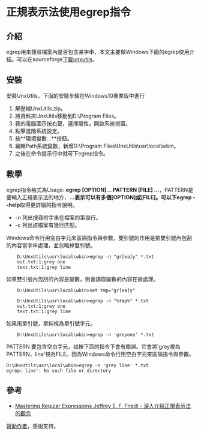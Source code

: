 # 正規表示法使用egrep指令
## 介紹
egrep用來搜尋檔案內是否包含某字串，本文主要做Windows下面的egrep使用介紹。可以在sourceforge[下載unxutils](https://sourceforge.net/projects/unxutils/)。

## 安裝
安裝UnxUtils，下面的安裝步驟在Windows10專業版中進行
1. 解壓縮UnxUtils.zip。
2. 將資料夾UnxUtils移動到D:\Program Files。
3. 我的電腦圖示按右鍵，選擇屬性，開啟系統視窗。
4. 點擊進階系統設定。
5. 按**環境變數...**按鈕。
6. 編輯Path系統變數，新增D:\Program Files\UnxUtils\usr\local\wbin。
7. 之後在命令提示行中就可下egrep指令。

## 教學

egrep指令格式為Usage: **egrep [OPTION]... PATTERN [FILE] ...**，PATTERN是要輸入正規表示法的地方，**...**表示可以有多個[OPTION]或[FILE]。可以下**egrep --help**取得更詳細的指令說明。

* -n 列出搜尋的字串在檔案的第幾行。
* -c 列出該檔案有幾行匹配。

Windows命令行用空白字元來區隔指令與參數，雙引號的作用是把雙引號內包刮的內容當字串處理，並忽略掉雙引號。

		D:\UnxUtils\usr\local\wbin>egrep -n "gr[ea]y" *.txt
		out.txt:1:grey one
		text.txt:1:grey line

如果雙引號內包刮的內容是變數，則會讀取變數的內容在做處理。

		D:\UnxUtils\usr\local\wbin>set tmp="gr[ea]y"

		D:\UnxUtils\usr\local\wbin>egrep -n "%tmp%" *.txt
		out.txt:1:grey one
		text.txt:1:grey line
    
如果用單引號，單純視為單引號字元。

		D:\UnxUtils\usr\local\wbin>egrep -n 'greyone' *.txt
    
PATTERN 要包含空白字元，如按下面的指令下會有錯誤。它會將'grey視為PATTERN，line'視為FILE。因為Windows命令行用空白字元來區隔指令與參數。
    
    D:\UnxUtils\usr\local\wbin>egrep -n 'grey line' *.txt
    egrep: line': No such file or directory
    
## 參考
- [Mastering Regular Expressions Jeffrey E. F. Friedl - 深入介紹正規表示法的觀念](https://www.amazon.com/Mastering-Regular-Expressions-Jeffrey-Friedl/dp/0596528124)

[贊助作者](https://paypal.me/vereperrot/10USD)，感謝支持。
